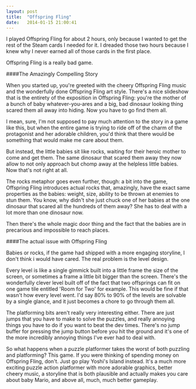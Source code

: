 ```yaml
---
layout: post
title:  "Offspring Fling"
date:   2014-01-15 21:00:41
---
```


I played Offspring Fling for about 2 hours, only because I wanted to get the rest of the Steam cards I needed for it. I dreaded those two hours because I knew why I never earned all of those cards in the first place.

Offspring Fling is a really bad game.

####The Amazingly Compelling Story

When you started up, you're greeted with the cheery Offspring Fling music and the wonderfully done Offspring Fling art style. There's a nice slideshow that is the entirety of the exposition in Offspring Fling: you're the mother of a bunch of baby whatever-you-ares and a big, bad dinosaur looking thing scared them all away into hiding. Now you have to go find them all.

I mean, sure, I'm not supposed to pay much attention to the story in a game like this, but when the entire game is trying to ride off of the charm of the protagonist and her adorable children, you'd think that there would be something that would make me care about them.

But instead, the little babies sit like rocks, waiting for their heroic mother to come and get them. The same dinosaur that scared them away they now allow to not only approach but chomp away at the helpless little babies. Now that's not right at all.

The rocks metaphor goes even further, though: a bit into the game, Offspring Fling introduces actual rocks that, amazingly, have the exact same properties as the babies: weight, size, ability to be thrown at enemies to stun them. You know, why didn't she just chuck one of her babies at the one dinosaur that scared all the hundreds of them away? She has to deal with a lot more than one dinosaur now.

Then there's the whole magic door thing and the fact that the babies are in precarious and impossible to reach places.

####The actual issue with Offspring Fling

Babies or rocks, if the game had shipped with a more engaging storyline, I don't think i would have cared. The real problem is the level design.

Every level is like a single gimmick built into a little frame the size of the screen, or sometimes a frame a little bit bigger than the screen. There's the wonderfully clever level built off of the fact that two offsprings can fit on one game tile entitled 'Room for Two' for example. This would be fine if that wasn't how every level went. I'd say 80% to 90% of the levels are solvable by a single glance, and it just becomes a chore to go through them all.

The platforming bits aren't really very interesting either. There are just jumps that you have to make to solve the puzzles, and really annoying things you have to do if you want to beat the dev times. There's no jump buffer for pressing the jump button before you hit the ground and it's one of the more incredibly annoying things I've ever had to deal with.

So what happens when a puzzle platformer takes the worst of both puzzling and platforming? This game. If you were thinking of spending money on Offspring Fling, don't. Just go play Yoshi's Island instead. It's a much more exciting puzzle action platformer with more adorable graphics, better cheery music, a storyline that is both plausible and actually makes you care about baby Mario, and above all, much, much better gameplay.